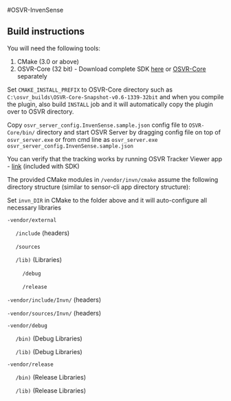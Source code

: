 #OSVR-InvenSense

## Build instructions

You will need the following tools:

1. CMake (3.0 or above)
2. OSVR-Core (32 bit) - Download complete SDK [here](http://access.osvr.com/binary/osvr-sdk-installer) or [OSVR-Core](http://access.osvr.com/binary/osvr-core) separately 

Set `CMAKE_INSTALL_PREFIX` to OSVR-Core directory such as `C:\osvr_builds\OSVR-Core-Snapshot-v0.6-1339-32bit` and when you compile the plugin, also build `INSTALL` job and it will automatically copy the plugin over to OSVR directory.

Copy `osvr_server_config.InvenSense.sample.json` config file to `OSVR-Core/bin/` directory and start OSVR Server by dragging config file on top of `osvr_server.exe` or from cmd line as `osvr_server.exe osvr_server_config.InvenSense.sample.json`

You can verify that the tracking works by running OSVR Tracker Viewer app - [link](http://access.osvr.com/binary/osvr-tracker-view) (included with SDK)

The provided CMake modules in `/vendor/invn/cmake` assume the following directory structure (similar to sensor-cli app directory structure):

Set `invn_DIR` in CMake to the folder above and it will auto-configure all necessary libraries 

`-vendor/external` 

&nbsp;&nbsp;&nbsp;&nbsp; `/include` (headers)

&nbsp;&nbsp;&nbsp;&nbsp; `/sources`
 
&nbsp;&nbsp;&nbsp;&nbsp; `/lib)` (Libraries)

&nbsp;&nbsp;&nbsp;&nbsp;&nbsp;&nbsp;&nbsp;&nbsp; `/debug`

&nbsp;&nbsp;&nbsp;&nbsp;&nbsp;&nbsp;&nbsp;&nbsp; `/release`

`-vendor/include/Invn/` (headers) 

`-vendor/sources/Invn/` (headers)

`-vendor/debug`

&nbsp;&nbsp;&nbsp;&nbsp; `/bin)` (Debug Libraries)

&nbsp;&nbsp;&nbsp;&nbsp; `/lib)` (Debug Libraries)

`-vendor/release` 

&nbsp;&nbsp;&nbsp;&nbsp; `/bin)` (Release Libraries)

&nbsp;&nbsp;&nbsp;&nbsp; `/lib)` (Release Libraries)


